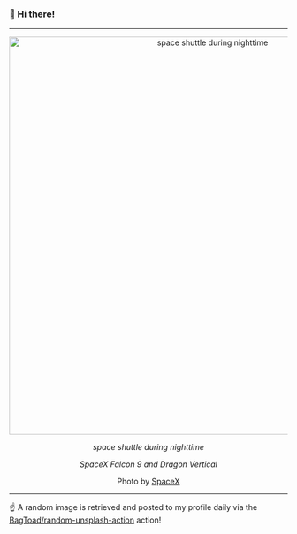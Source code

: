 ### 👋 Hi there!

----
<div align="center">
  <img width="720" src="https://images.unsplash.com/photo-1516849677043-ef67c9557e16?crop=entropy&cs=tinysrgb&fit=max&fm=jpg&ixid=M3w1NTI0NDl8MHwxfHJhbmRvbXx8fHx8fHx8fDE3MDUxODcyODN8&ixlib=rb-4.0.3&q=80&w=1080" alt="space shuttle during nighttime">
  
  <em>space shuttle during nighttime</em>
  
  <em>SpaceX Falcon 9 and Dragon Vertical</em>
  
  Photo by [SpaceX](http://www.spacex.com/)
</div>

----

☝️ A random image is retrieved and posted to my profile daily via the [BagToad/random-unsplash-action](https://github.com/BagToad/random-unsplash-action) action!
